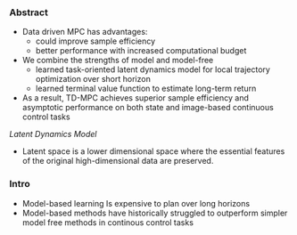 ### Abstract
- Data driven MPC has advantages:
	- could improve sample efficiency 
	- better performance with increased computational budget
- We combine the strengths of model and model-free
	- learned task-oriented latent dynamics model for local trajectory optimization over short horizon
	- learned terminal value function to estimate long-term return
- As a result, TD-MPC achieves superior sample efficiency and asymptotic performance on both state and image-based continuous control tasks

*Latent Dynamics Model*
- Latent space is a lower dimensional space where the essential features of the original high-dimensional data are preserved.

### Intro
- Model-based learning Is expensive to plan over long horizons
- Model-based methods have historically struggled to outperform simpler model free methods in continous control tasks
